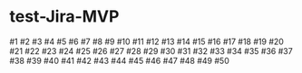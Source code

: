 # test-Jira-MVP

#1
#2
#3
#4
#5
#6
#7
#8
#9
#10
#11
#12
#13
#14
#15
#16
#17
#18
#19
#20
#21
#22
#23
#24
#25
#26
#27
#28
#29
#30
#31
#32
#33
#34
#35
#36
#37
#38
#39
#40
#41
#42
#43
#44
#45
#46
#47
#48
#49
#50
